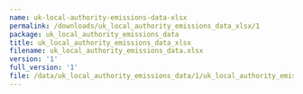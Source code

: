 ```yaml
---
name: uk-local-authority-emissions-data-xlsx
permalink: /downloads/uk_local_authority_emissions_data_xlsx/1
package: uk_local_authority_emissions_data
title: uk_local_authority_emissions_data_xlsx
filename: uk_local_authority_emissions_data.xlsx
version: '1'
full_version: '1'
file: /data/uk_local_authority_emissions_data/1/uk_local_authority_emissions_data.xlsx
---
```

